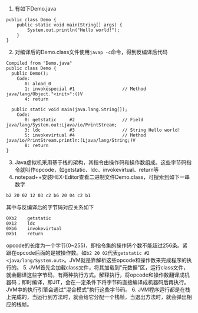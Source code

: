 1. 有如下Demo.java
```
public class Demo {
    public static void main(String[] args) {
        System.out.println("Hello world!");
    }
}
```
2. 对编译后的Demo.class文件使用```javap -c```命令，得到反编译后代码
```
Compiled from "Demo.java"
public class Demo {
  public Demo();
    Code:
       0: aload_0
       1: invokespecial #1                  // Method java/lang/Object."<init>":()V
       4: return

  public static void main(java.lang.String[]);
    Code:
       0: getstatic     #2                  // Field java/lang/System.out:Ljava/io/PrintStream;
       3: ldc           #3                  // String Hello world!
       5: invokevirtual #4                  // Method java/io/PrintStream.println:(Ljava/lang/String;)V
       8: return
}
```
3. Java虚拟机采用基于栈的架构，其指令由操作码和操作数组成。这些字节码指令就叫作opcode，如getstatic、ldc、invokevirtual、return等
4. notepad++安装HEX-Editor查看二进制文件Demo.class，可搜索到如下一串数字
```
b2 20 02 12 03 c2 b6 20 04 c2 b1  
```
其中与反编译后的字节码对应关系如下
```
0Xb2    getstatic
0X12    ldc
0Xb6    invokevirtual
0Xb1    return
```
opcode的长度为一个字节(0~255)，即指令集的操作码个数不能超过256条。紧跟在opcode后面的是被操作数。如```b2 20 02```代表```getstatic #2 <java/lang/System.out>```。JVM就是靠解析这些opcode和操作数来完成程序的执行的。
5. JVM首先会加载class文件，将其加载到"元数据"区，运行class文件，就会翻译这些字节码，有两种执行方式。解释执行，将opcode和操作数翻译成机器码；即时编译，即JIT，会在一定条件下将字节码直接编译成机器码后再执行。JVM中的执行引擎会通过"混合模式"执行这些字节码。
6. JVM程序运行都是在栈上完成的，当运行到方法时，就会给它分配一个栈帧，当退出方法时，就会弹出相应的栈帧。